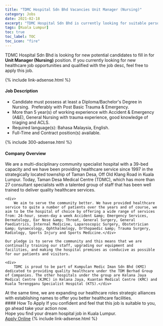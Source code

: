 ```yaml
---
title: "TDMC Hospital Sdn Bhd Vacancies Unit Manager (Nursing)" 
category: Jobs 
date: 2021-02-18 
excerpt: "TDMC Hospital Sdn Bhd is currently looking for suitable person to fill in the Unit Manager (Nursing) which positioned at Kuala Lumpur" 
tags: [Kuala Lumpur] 
toc: true 
toc_label: TOC 
toc_icon: "fire" 
--- 
```


<p>TDMC Hospital Sdn Bhd is looking for new potential candidates to fill in for <b>Unit Manager (Nursing)</b> position. If you currently looking for new healthcare job opportunities and qualified with the job desc, feel free to apply this job.
</p>{% include link-adsense.html %} 
<div><div><h4>Job Description</h4></div><div><div><span><div><ul><li>Candidate must possess at least a Diploma/Bachelor's Degree in Nursing.&#160; Preferably with Post Basic Trauma &amp; Emergency.&#160;</li><li>More than 5 year(s) of working experience with Accident &amp; Emergency (A&amp;E), General Nursing with trauma experience, good knowledge of triaging and ACLS.&#160;</li><li>Required language(s): Bahasa Malaysia, English.</li><li>Full-Time and Contract position(s) available.</li></ul></div></span></div></div></div> 
{% include 300-adsense.html %} 
<div><div><h4>Company Overview</h4></div><div><div><span><div><div>
	We are a multi-disciplinary community specialist hospital with a 39-bed capacity and we have been providing healthcare service since 1997 in the strategically located township of Taman Desa, Off Old Klang Road in Kuala Lumpur. Today, Taman Desa Medical Centre (TDMC), which has more than 27 consultant specialists with a talented group of staff that has been well trained to deliver quality healthcare services.&#160;
	
	<div>
		We aim to serve the community better. We have provided healthcare service to quite a number of patients over the years and of course, we aim to be the hospital of choice by offering a wide range of services from: 24-hour, seven-day a week Accident &amp; Emergency Services, Dermatology, Ear Nose &amp; Throat, General Surgery, General Paediatrics, Internal Medicine, Laparoscopic Surgery, Obstetrician &amp; Gynaecology, Ophthalmology, Orthopaedic &amp; Trauma Surgery, Radiology, Sports Injury and Sports Medicine.</div>
	
	Our pledge is to serve the community and this means that we are continually training our staff, upgrading our equipment and facilities, and making the hospital premises as conducive as possible for our patients and visitors.
	
	<div>
		TDMC is proud to be part of Kumpulan Medic Iman Sdn Bhd (KMI) dedicated to providing quality healthcare under the TDM Berhad Group of Companies. The other hospitals under the group are Kelana Jaya Medical Centre (KJMC) in Kelana Jaya, Kuantan Medical Centre (KMC) and Kuala Terengganu Specialist Hospital (KTS).</div>
<div>
		At the same time, we are expanding our healthcare roles strategic alliances with establishing names to offer you better healthcare facilities.</div>
</div></div></span></div></div></div> 
#### How To Apply 
If you confident and feel that this job is suitable to you, go ahead take your action now. <br/> 
Hope you find your dream hospital job in Kuala Lumpur. <br/> 
<a href="https://www.jobstreet.com.my/en/job/unit-manager-nursing-4474645?jobId=jobstreet-my-job-4474645" class="btn btn--warning" target="_blank" rel="nofollow noopenner">Apply Online</a> 
{% include link-adsense.html %} 